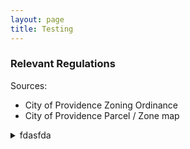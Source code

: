 ```yaml
---
layout: page
title: Testing
---
```


### Relevant Regulations

Sources:
 - City of Providence Zoning Ordinance
 - City of Providence Parcel / Zone map

<details>
<summary>fdasfda</summary>
 
The house at 175 Governor is in an R-3 zone, defined as follows:

> The R-3 Residential District is intended for higher density residential areas of detached single-family, two-family, and three-family residential development, as well as rowhouse development. Limited non-residential uses, which are compatible with surrounding residential neighborhoods, may be allowed.

In the “Zoning Ordinance” in Section 1200 there is a “Use Matrix” for all zones, and in Section 1200.F.1 it says “any use that is not included in the use matrix is prohibited in all districts.” Table 12-1 lists the “principal and temporary” uses allowed in each type of zone, and in the column for R-3, none of the following are allowed: 

 - Contractor Storage Yard
 - Greenhouse/Nursery - Retail
 - Heavy Retail, Rental and Service
 - Industrial Design

There are two other potentially relevant uses in the table that require special permits:

 - Neighborhood Commercial Establishment
 - Plant Agriculture

All other “principal and temporary” uses are by definition prohibited in R-3.

The only acceptable “accessory uses” of a home in a residential zone are listed in Section 1302 (page 134). One of these is a “home occupation”, defined as “any activity customarily carried out for gain by a resident, conducted as an accessory use in the resident's dwelling unit.” The document lists several restrictions on such activity, of which the following are being violated by “Happy Feet” / “Eden Design”:

>(2) No more than one person is employed in the home occupation, other than an occupant or occupants of the premises. 
>
(3) Signs, displays, or activities that indicate from the exterior that the structure is being used, in part, for any purpose other than that of a residence are prohibited. However, one identification sign not exceeding two square feet in area is permitted. 
>
>(4) The home occupation and all related activity, including storage, shall be conducted completely within the principal building or permitted accessory structure. 
>
>(7) The home occupation and any related activity shall not create any traffic hazards or nuisances in public rights-of-way.

In Section 2100 on Enforcement (page 237), it says: 

>B.  The Director of the Department of Inspection and Standards has the power to conduct inspections of structures or the use of land to determine whether there is compliance with this Ordinance and, in case of any violation, order corrective action. 
>
>C.  The City Solicitor will institute an injunction, abatement, or any other appropriate action to prevent, enjoin, abate, or remove such violation. The remedies provided for herein are cumulative and not exclusive and in addition to any other remedies provided by law. 
>
>D.  Any person or corporation, whether as principal, agent, employee or otherwise, who violates or is the owner of property in violation of any of the provisions of this Ordinance will be fined up to $500.00 for each offense, with such fine to inure to the City. Each day of the existence of any violation is deemed a separate offense. 
</summary>

## Violations

### Business located in a residential zone

(show R-3 map, prop tax page showing R-3, fb post with map, letterhead, Richard prop tax, company photos)

On the company web site it says they serve “the East Side and Greater Providence”, but it does not give an address. On their Facebook page it shows “Governor St” as a vague location, but when you zoom in on the map, the GPS pin is dropped at 175 Governor. An invoice from “Eden Design by Mae” clearly shows the house is being used as the business address on their letterhead. 

Bizapedia.com shows “Eden Design by Mae” as an LLC with its principal address at 175 Governor Street, however “Eden Design” is not listed in the RI Secretary of State database for active businesses. “Happy Feet Lawn Care” is known to the state of RI as an LLC registered to Richard Benoit's current home address (as of 2020) in East Greenwich. 

On their Facebook page the companies categorize themselves as a “Garden Center”, “Business Service”, and “Architectural Designer”. 

### Multiple business employees in a home occupation

(show arrival/departure pix, employee facebook posts, license plate pix)

Every Monday through Saturday, from March through November (landscaping season), all the company employees report for work at 175 Governor around 7:30 am. There are generally 2 crews with 2 people each, who commute to work in their personal vehicles and leave them parked here all day. Each morning Ms. Warner meets the crews and gives them the daily schedule, then they load up the company trucks with equipment and supplies kept at her home, and the fleet drives off (usually including Ms. Warner) to do jobs for clients all day. The crews finish work around 3 to 4 pm, returning to the house to unload equipment and park the company trucks on the street overnight. They drop off the keys in the mailbox of 175 Governor, and then drive off in their personal vehicles. These same employees are shown and described on the company Facebook pages, dating back to 2017.

### Activity, signs, and storage outside the house indicating it is a business location

(show “fleet” pix, trucks with signs, license plates, busy days with load / unload)

The company operates a fleet of commercial vehicles and equipment, including 4 company pickups with attached signs, and 2 large 12-foot-long towed trailers. One trailer is a locked storage container for landscaping equipment, and one is open-sided for hauling debris (which is often parked full in front of neighboring houses). In addition, the company has a large variety of gasoline-powered equipment like leaf blowers, lawn mowers, edgers and trimmers, and snow blowers. The company’s equipment and supplies, including gasoline, fertilizer, mulch, and compost, are stored at the house and in the trailers. Three of the four company vehicles, and both trailers, are parked on the street illegally overnight every night at the intersection of Manning and Governor, in front of 175 Governor and neighboring homes.

### Business activity creating a traffic hazard or nuisance in public right-of-way

(show packed street, single-file traffic on Governor and Manning, debris and gasoline storage on street)

fda asfda fads fads fas







 


